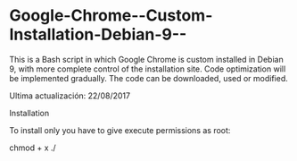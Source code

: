 # Google-Chrome--Custom-Installation-Debian-9--
This is a Bash script in which Google Chrome is custom installed in Debian 9, with more complete control of the installation site. Code optimization will be implemented gradually. The code can be downloaded, used or modified.

Ultima actualización: 22/08/2017

Installation

To install only you have to give execute permissions as root:

chmod + x <file>
./<file>
